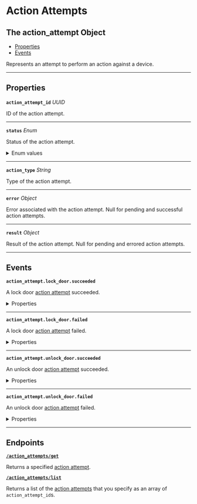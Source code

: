 # Action Attempts

## The action_attempt Object

- [Properties](./#properties)
- [Events](./#events)


Represents an attempt to perform an action against a device.

---
## Properties

**`action_attempt_id`** *UUID*

ID of the action attempt.




---

**`status`** *Enum*

Status of the action attempt.


<details>
<summary>Enum values</summary>

- <code>pending</code>
- <code>success</code>
- <code>error</code>
</details>


---

**`action_type`** *String*

Type of the action attempt.




---

**`error`** *Object*

Error associated with the action attempt. Null for pending and successful action attempts.




---

**`result`** *Object*

Result of the action attempt. Null for pending and errored action attempts.




---


## Events

**`action_attempt.lock_door.succeeded`**

A lock door [action attempt](../../core-concepts/action-attempts.md) succeeded.

<details>

<summary>Properties</summary>

<strong><code>action_attempt_id</code></strong> <i>UUID</i>

  ID of the affected action attempt.

<strong><code>action_type</code></strong> <i>String</i>

  Type of the action.

<strong><code>created_at</code></strong> <i>Datetime</i>

  Date and time at which the event was created.

<strong><code>event_id</code></strong> <i>UUID</i>

  ID of the event.

<strong><code>event_type</code></strong> <i>Enum</i>

  Value: `action_attempt.lock_door.succeeded`

<strong><code>occurred_at</code></strong> <i>Datetime</i>

  Date and time at which the event occurred.

<strong><code>status</code></strong> <i>String</i>

  Status of the action.

<strong><code>workspace_id</code></strong> <i>UUID</i>

  ID of the [workspace](../../core-concepts/workspaces/README.md) associated with the event.
</details>

---

**`action_attempt.lock_door.failed`**

A lock door [action attempt](../../core-concepts/action-attempts.md) failed.

<details>

<summary>Properties</summary>

<strong><code>action_attempt_id</code></strong> <i>UUID</i>

  ID of the affected action attempt.

<strong><code>action_type</code></strong> <i>String</i>

  Type of the action.

<strong><code>created_at</code></strong> <i>Datetime</i>

  Date and time at which the event was created.

<strong><code>event_id</code></strong> <i>UUID</i>

  ID of the event.

<strong><code>event_type</code></strong> <i>Enum</i>

  Value: `action_attempt.lock_door.failed`

<strong><code>occurred_at</code></strong> <i>Datetime</i>

  Date and time at which the event occurred.

<strong><code>status</code></strong> <i>String</i>

  Status of the action.

<strong><code>workspace_id</code></strong> <i>UUID</i>

  ID of the [workspace](../../core-concepts/workspaces/README.md) associated with the event.
</details>

---

**`action_attempt.unlock_door.succeeded`**

An unlock door [action attempt](../../core-concepts/action-attempts.md) succeeded.

<details>

<summary>Properties</summary>

<strong><code>action_attempt_id</code></strong> <i>UUID</i>

  ID of the affected action attempt.

<strong><code>action_type</code></strong> <i>String</i>

  Type of the action.

<strong><code>created_at</code></strong> <i>Datetime</i>

  Date and time at which the event was created.

<strong><code>event_id</code></strong> <i>UUID</i>

  ID of the event.

<strong><code>event_type</code></strong> <i>Enum</i>

  Value: `action_attempt.unlock_door.succeeded`

<strong><code>occurred_at</code></strong> <i>Datetime</i>

  Date and time at which the event occurred.

<strong><code>status</code></strong> <i>String</i>

  Status of the action.

<strong><code>workspace_id</code></strong> <i>UUID</i>

  ID of the [workspace](../../core-concepts/workspaces/README.md) associated with the event.
</details>

---

**`action_attempt.unlock_door.failed`**

An unlock door [action attempt](../../core-concepts/action-attempts.md) failed.

<details>

<summary>Properties</summary>

<strong><code>action_attempt_id</code></strong> <i>UUID</i>

  ID of the affected action attempt.

<strong><code>action_type</code></strong> <i>String</i>

  Type of the action.

<strong><code>created_at</code></strong> <i>Datetime</i>

  Date and time at which the event was created.

<strong><code>event_id</code></strong> <i>UUID</i>

  ID of the event.

<strong><code>event_type</code></strong> <i>Enum</i>

  Value: `action_attempt.unlock_door.failed`

<strong><code>occurred_at</code></strong> <i>Datetime</i>

  Date and time at which the event occurred.

<strong><code>status</code></strong> <i>String</i>

  Status of the action.

<strong><code>workspace_id</code></strong> <i>UUID</i>

  ID of the [workspace](../../core-concepts/workspaces/README.md) associated with the event.
</details>

---

## Endpoints


[**`/action_attempts/get`**](./get.md)

Returns a specified [action attempt](../../core-concepts/action-attempts.md).


[**`/action_attempts/list`**](./list.md)

Returns a list of the [action attempts](../../core-concepts/action-attempts.md) that you specify as an array of `action_attempt_id`s.


